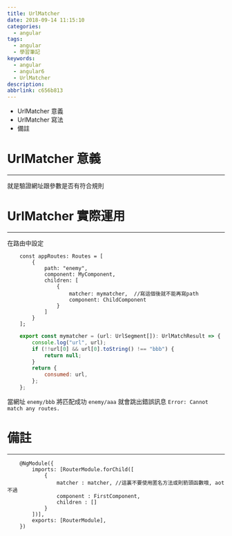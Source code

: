 ```yaml
---
title: UrlMatcher
date: 2018-09-14 11:15:10
categories:
  - angular
tags:
  - angular
  - 學習筆記
keywords:
  - angular
  - angular6
  - UrlMatcher
description:
abbrlink: c656b813
---
```


- UrlMatcher 意義
- UrlMatcher 寫法
- 備註
<!--more-->

# UrlMatcher 意義
---
就是驗證網址跟參數是否有符合規則


# UrlMatcher 實際運用
---

在路由中設定

```
    const appRoutes: Routes = [
        {
            path: "enemy",
            component: MyComponent,
            children: [
                {
                    matcher: mymatcher,  //寫這個後就不能再寫path
                    component: ChildComponent
                }
            ]
        }
    ];
```

```js
    export const mymatcher = (url: UrlSegment[]): UrlMatchResult => {
        console.log("url", url);
        if (!!url[0] && url[0].toString() !== "bbb") {
            return null;
        }
        return {
            consumed: url,
        };
    };
```

當網址 `enemy/bbb` 將匹配成功
`enemy/aaa`  就會跳出錯誤訊息 `Error: Cannot match any routes.`

# 備註
---
```
    @NgModule({
        imports: [RouterModule.forChild([
            {
                matcher : matcher, //這裏不要使用匿名方法或則箭頭函數哦, aot 不過
                component : FirstComponent,
                children : []
            }
        ])],
        exports: [RouterModule],
    })
```
